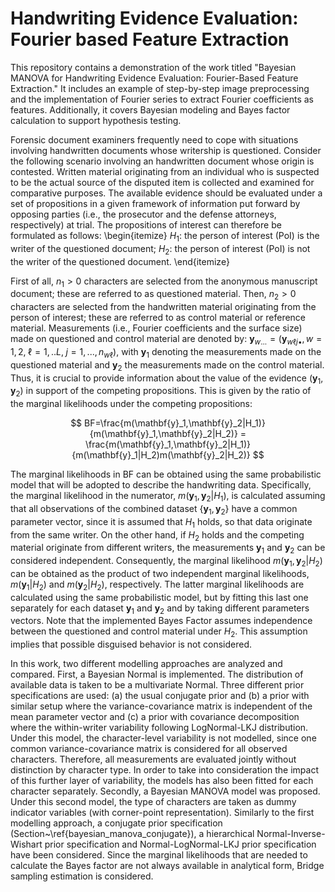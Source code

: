 # Handwriting Evidence Evaluation: Fourier based Feature Extraction
This repository contains a demonstration of the work titled "Bayesian MANOVA for Handwriting Evidence Evaluation: Fourier-Based Feature Extraction." It includes an example of step-by-step image preprocessing and the implementation of Fourier series to extract Fourier coefficients as features. Additionally, it covers Bayesian modeling and Bayes factor calculation to support hypothesis testing.


Forensic document examiners frequently need to cope with situations involving handwritten documents whose writership is questioned. Consider the following scenario involving an handwritten document whose origin is contested. Written material originating from an individual who is suspected to be the actual source of the disputed item is collected and examined for comparative purposes. The available evidence should be evaluated under a set of propositions in a given framework of information put forward by opposing parties (i.e., the prosecutor and the defense attorneys, respectively) at trial. The propositions of interest can therefore be formulated as follows:
 \begin{itemize}
$H_1$: the person of interest (PoI) is the writer of the questioned document;
$H_2$: the person of interest (PoI) is not the writer of the questioned document.
\end{itemize}

First of all, $n_1>0$ characters are selected from the 
anonymous manuscript document; these are referred to as questioned material. Then, $n_2>0$ characters are selected from the handwritten material originating from the person of interest; these are referred to as control material or reference material. Measurements (i.e., Fourier coefficients and the surface size) made on questioned and control material are denoted by: $\mathbf{y}_{w...} = (\mathbf{y}_{w\ell j\bullet},w=1,2,\;\ell=1,..L,\;j=1,...,n_{w\ell})$, with $\mathbf{y}_1$ denoting the measurements made on the questioned material and $\mathbf{y}_2$ the measurements made on the control material. Thus, it is crucial to provide information about the value of the evidence $(\mathbf{y}_1,\mathbf{y}_2)$ in support of the competing propositions. This is given by the ratio of the marginal likelihoods under the competing propositions:

$$
     BF=\frac{m(\mathbf{y}_1,\mathbf{y}_2|H_1)}{m(\mathbf{y}_1,\mathbf{y}_2|H_2)} 
    = \frac{m(\mathbf{y}_1,\mathbf{y}_2|H_1)}{m(\mathbf{y}_1|H_2)m(\mathbf{y}_2|H_2)}
$$

The marginal likelihoods in BF can be obtained using the same probabilistic model that will be adopted to describe the handwriting data. Specifically, the marginal likelihood in the numerator, $m(\mathbf{y}_1,\mathbf{y}_2|H_1)$, is calculated assuming that all observations of the combined dataset $\{\mathbf{y}_1,\mathbf{y}_2\}$ have a common parameter vector, since it is assumed that $H_1$ holds, so that data originate from the same writer. On the other hand, if $H_2$ holds and the competing material originate from different writers, the measurements $\mathbf{y}_1$ and $\mathbf{y}_2$ can be considered independent. Consequently, the marginal likelihood $m(\mathbf{y}_1,\mathbf{y}_2|H_2)$ can be obtained as the product of two independent marginal likelihoods, $m(\mathbf{y}_1|H_2)$ and $m(\mathbf{y}_2|H_2)$, respectively. The latter marginal likelihoods are calculated using the same probabilistic model, but by fitting this last one separately for each dataset $\mathbf{y}_1$ and $\mathbf{y}_2$ and by taking different parameters vectors. Note that the implemented Bayes Factor assumes independence between the questioned and control material under $H_2$. This assumption implies that possible disguised behavior is not considered.

In this work, two different modelling approaches are analyzed and compared. First, a Bayesian Normal is implemented. The distribution of available data is taken to be a multivariate Normal. Three different prior specifications are used: 
(a) the usual conjugate prior and (b)  a prior with similar setup where the variance-covariance matrix is independent of the mean parameter vector and (c) a prior with covariance decomposition where the within-writer variability following LogNormal-LKJ distribution. Under this model, the character-level variability is not modelled, since one common variance-covariance matrix is considered for all observed characters. Therefore, all measurements are evaluated jointly without distinction by character type. In order to take into consideration the impact of this further layer of variability, the models has also been fitted for each character separately. Secondly, a Bayesian MANOVA model was proposed. Under this second model, the type of characters are taken as dummy indicator variables (with corner-point representation). Similarly to the first modelling approach, a conjugate prior specification (Section~\ref{bayesian_manova_conjugate}), a hierarchical Normal-Inverse-Wishart prior specification and Normal-LogNormal-LKJ prior specification have been considered. Since the marginal likelihoods that are needed to calculate the Bayes factor are not always available in analytical form, Bridge sampling estimation is considered.
